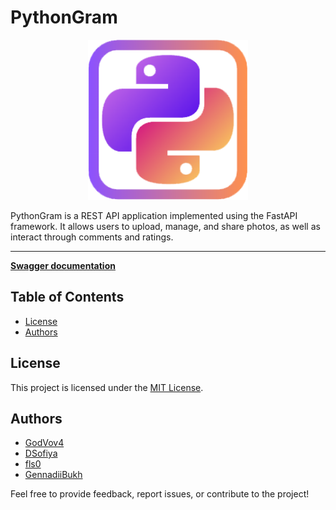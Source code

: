 # PythonGram

<p align="center">
  <img src="logo.png" alt="PythonGram" width="256" height="256">
</p>

PythonGram is a REST API application implemented using the FastAPI framework.
It allows users to upload, manage, and share photos, as well as interact through comments and ratings.

---

**[Swagger documentation]()**
## Table of Contents

- [License](#license)
- [Authors](#authors)

## License

This project is licensed under the [MIT License](LICENSE).
## Authors

- [GodVov4](https://github.com/GodVov4)
- [DSofiya](https://github.com/DSofiya)
- [fls0](https://github.com/fls0)
- [GennadiiBukh](https://github.com/GennadiiBukh)

Feel free to provide feedback, report issues, or contribute to the project!
